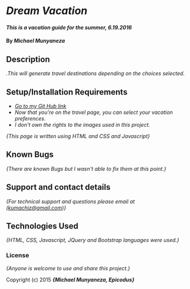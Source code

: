 # _Dream Vacation_

#### _This is a vacation guide for the summer, 6.19.2016_

#### By _**Michael Munyaneza**_

## Description

_.This will generate travel destinations depending on the choices selected._

## Setup/Installation Requirements

* [_Go to my Git Hub link_](https://github.com/Kumachiz/Project--2.git///)
* _Now that you're on the travel page, you can select your vacation preferences._
* _I don't own the rights to the images used in this project._

_{This page is written using HTML and CSS and Javascript}_

## Known Bugs

_{There are known Bugs but I wasn't able to fix them at this point.}_

## Support and contact details

_{For technical support and questions please email at (kumachiz@gmail.com)}_

## Technologies Used

_{HTML, CSS, Javascript, JQuery and Bootstrap languages were used.}_

### License

*{Anyone is welcome to use and share this project.}*

Copyright (c) 2015 **_{Michael Munyaneza, Epicodus}_**
